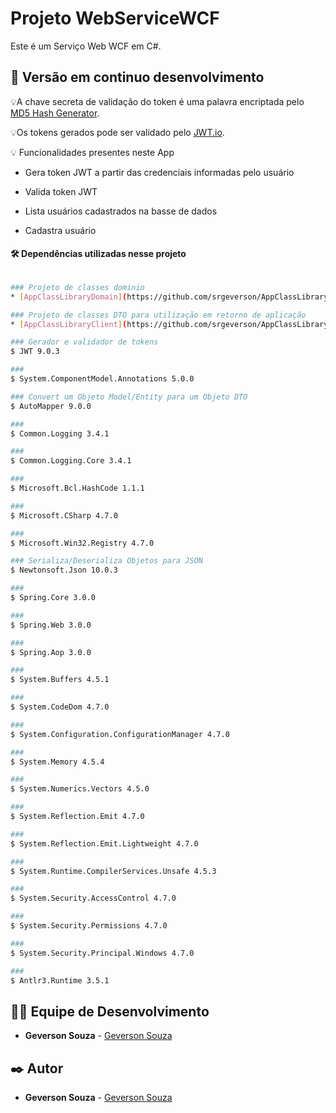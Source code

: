 # Projeto WebServiceWCF
Este é um Serviço Web WCF em C#.

## 📌 Versão em continuo desenvolvimento


💡A chave secreta de validação do token é uma palavra encriptada pelo [MD5 Hash Generator](https://www.md5hashgenerator.com/).

💡Os tokens gerados pode ser validado pelo [JWT.io](https://jwt.io/).

💡 Funcionalidades presentes neste App

* Gera token JWT a partir das credenciais informadas pelo usuário

* Valida token JWT

* Lista usuários cadastrados na basse de dados

* Cadastra usuário

#### 🛠️ Dependências utilizadas nesse projeto

```bash

### Projeto de classes dominio
* [AppClassLibraryDomain](https://github.com/srgeverson/AppClassLibraryDomain)

### Projeto de classes DTO para utilização em retorno de aplicação
* [AppClassLibraryClient](https://github.com/srgeverson/AppClassLibraryClient)

### Gerador e validador de tokens
$ JWT 9.0.3

### 
$ System.ComponentModel.Annotations 5.0.0

### Convert um Objeto Model/Entity para um Objeto DTO
$ AutoMapper 9.0.0

### 
$ Common.Logging 3.4.1

### 
$ Common.Logging.Core 3.4.1

### 
$ Microsoft.Bcl.HashCode 1.1.1

### 
$ Microsoft.CSharp 4.7.0

### 
$ Microsoft.Win32.Registry 4.7.0

### Serializa/Deserializa Objetos para JSON
$ Newtonsoft.Json 10.0.3

### 
$ Spring.Core 3.0.0

### 
$ Spring.Web 3.0.0

### 
$ Spring.Aop 3.0.0

### 
$ System.Buffers 4.5.1

### 
$ System.CodeDom 4.7.0

### 
$ System.Configuration.ConfigurationManager 4.7.0

### 
$ System.Memory 4.5.4

### 
$ System.Numerics.Vectors 4.5.0

### 
$ System.Reflection.Emit 4.7.0

### 
$ System.Reflection.Emit.Lightweight 4.7.0

### 
$ System.Runtime.CompilerServices.Unsafe 4.5.3

### 
$ System.Security.AccessControl 4.7.0

### 
$ System.Security.Permissions 4.7.0

### 
$ System.Security.Principal.Windows 4.7.0

### 
$ Antlr3.Runtime 3.5.1

```

## 👨‍💻 Equipe de Desenvolvimento

* **Geverson Souza** - [Geverson Souza](https://www.linkedin.com/in/srgeverson/)

## ✒️ Autor

* **Geverson Souza** - [Geverson Souza](https://www.linkedin.com/in/srgeverson/)